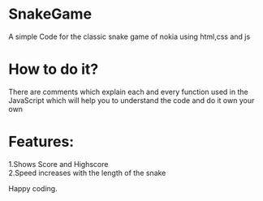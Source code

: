 # SnakeGame
A simple Code for the classic snake game of nokia using html,css and js

# How to do it?
There are comments which explain each and every function used in the JavaScript which will help you to understand the code and do it own your own

# Features:
1.Shows Score and Highscore                                                                                                                         
2.Speed increases with the length of the snake

Happy coding.
